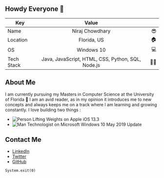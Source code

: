 
## Howdy Everyone :wave:
| Key   |      Value      |   |
|----------|:-------------:|------:|
| Name |  Niraj Chowdhary | :sunglasses:|
| Location |   Florida, US    |   :house: |
| OS |Windows 10  |   :computer:  |
| Tech Stack |Java, JavaScript, HTML, CSS, Python, SQL, Node.js  | 🐱‍💻   |
    
    
## About Me
I am currently pursuing my Masters in Computer Science at the University of Florida :crocodile: I am an avid reader, as in my opinion it introduces me to new concepts and always keeps me on a track where I am learning and growing constantly. I love building two things :
*  ![Person Lifting Weights on Apple iOS 13.3](https://emojipedia-us.s3.dualstack.us-west-1.amazonaws.com/thumbs/120/apple/237/weight-lifter_1f3cb.png)    
* 
     ![Man Technologist on Microsoft Windows 10 May 2019 Update](https://emojipedia-us.s3.dualstack.us-west-1.amazonaws.com/thumbs/120/microsoft/209/male-technologist_1f468-200d-1f4bb.png) 

## Contact Me
* [LinkedIn](https://www.linkedin.com/in/chowdharyniraj)
* [Twitter ](https://twitter.com/niraj_chowdhary)
* [GitHub](https://www.github.com/chowdharyniraj97)

```
System.exit(0)
```
